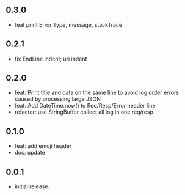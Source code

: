 ## 0.3.0
* feat print Error Type, message, stackTrace

## 0.2.1
* fix EndLine indent; uri indent
 
## 0.2.0
* feat: Print title and data on the same line to avoid log order errors caused by processing large JSON
* feat: Add DateTime.now() to Req/Resp/Error header line
* refactor: use StringBuffer collect all log in one req/resp

## 0.1.0
* feat: add emoji header 
* doc: update

## 0.0.1

* initial release.
